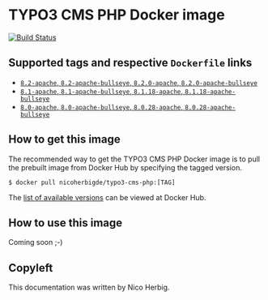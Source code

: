 # TYPO3 CMS PHP Docker image

[![Build Status](https://github.com/nicoherbigio/docker-typo3-cms-php/actions/workflows/build-docker-images.yml/badge.svg)](https://github.com/nicoherbigio/docker-typo3-cms-php/actions/workflows/build-docker-images.yml)

## Supported tags and respective `Dockerfile` links

 * [`8.2-apache`, `8.2-apache-bullseye`, `8.2.0-apache`, `8.2.0-apache-bullseye`](https://github.com/nicoherbigio/docker-typo3-cms-php/blob/main/8.2/debian/apache/default/Dockerfile)
 * [`8.1-apache`, `8.1-apache-bullseye`, `8.1.18-apache`, `8.1.18-apache-bullseye`](https://github.com/nicoherbigio/docker-typo3-cms-php/blob/main/8.1/debian/apache/default/Dockerfile)
 * [`8.0-apache`, `8.0-apache-bullseye`, `8.0.28-apache`, `8.0.28-apache-bullseye`](https://github.com/nicoherbigio/docker-typo3-cms-php/blob/main/8.0/debian/apache/default/Dockerfile)

## How to get this image

The recommended way to get the TYPO3 CMS PHP Docker image is to pull the prebuilt image from Docker Hub by specifying the tagged version.

```console
$ docker pull nicoherbigde/typo3-cms-php:[TAG]
```

The [list of available versions](https://hub.docker.com/r/nicoherbigde/typo3-cms-php/tags) can be viewed at Docker Hub.

## How to use this image

Coming soon ;-)

## Copyleft

This documentation was written by Nico Herbig.
